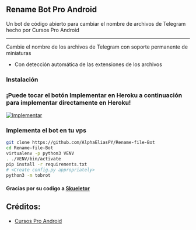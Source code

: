 ## Rename Bot Pro Android

Un bot de código abierto para cambiar el nombre de archivos de Telegram hecho por Cursos Pro Android

---
Cambie el nombre de los archivos de Telegram con soporte permanente de miniaturas

* Con detección automática de las extensiones de los archivos


### Instalación


### ¡Puede tocar el botón Implementar en Heroku a continuación para implementar directamente en Heroku!
[![Implementar](https://www.herokucdn.com/deploy/button.svg)](https://heroku.com/deploy?template=https://github.com/AlphaEliasPY/Rename-file-Bot)

### Implementa el bot en tu vps
```sh
git clone https://github.com/AlphaEliasPY/Rename-file-Bot
cd Rename-file-Bot
virtualenv -p python3 VENV
. ./VENV/bin/activate
pip install -r requirements.txt
# <Create config.py appropriately>
python3 -m tobrot
```


#### Gracias por su codigo a [Skueletor](https://telegram.dog/DKzippO)

## Créditos:

* [Cursos Pro Android](https://t.me/joinchat/VDY6seEnkeKdZNRM) 
